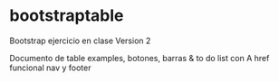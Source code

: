 # bootstraptable
Bootstrap ejercicio en clase Version 2

Documento de table examples, botones, barras & to do list con A href funcional nav y footer
